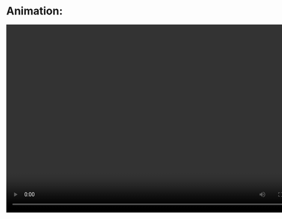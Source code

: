 # Animation:
<video src="out_visual/topo_erodep_movie.mp4" width="800" height="500"/>

  This model explores the relative contribution of different factors, in particular, the Iceland Plume and onshore tectonic uplift, on sediment dynamics along the Norwegian margin between the Late Cretaceous and Miocene. This simulation includes a Hybrid dynamic topography, combining Barnett-Moore et al. (2017) dynamic topography grid and Skogseid et al. (2014) findings, and Paleogene and Neogene onshore uplift. Horizontal displacements from rift opening and seafloor spreading are also taken into account. The simulation shows that a higher wavelength and amplitude of the Iceland Plume than what is modelled by Barnett-Moore et al. (2017) better reproduces sediment dispersal pattern and sediment thickness along the mid-Norwegian margin. It also demonstrates that 1) the role of dynamic topography is most important during the Late Cretaceous to Paleocene, 2) the influence of onshore tectonic uplift on sedimentation become obvious after 50 Ma and its presence is suggested, 3) flexural adjustment and sea-level fluctuation become an important driver of sedimentation in the region during Eocene and from Oligocene to Miocene respectively.

# Parameters:
| Parameters        | Values    |
| ------------- |:-------------:|
| Dynamic topography     | Hybrid |
| Sea level (SL)     | Short term SL curve |
| Onshore tectonics | two phases      |

# Result:
<img src="out_visual/wheeler_diagram.png" width="800" height="500"/>
<img src="out_visual/cross_section.png" width="800" height="500"/>
(Top) shows cross-section along the A-A’ cross-section.
(Bottom) shows the evolution of stratal sequences along the mid-Norwegian margin (i.e. along the A-A’ cross-section), in particular between 70 and 56 Ma. b) Dynamic topography at continental and passive margins, c) sea-level variations and d) tectonic uplift and subsidence responsible for the depositional system on the Norway mid-margin. e) The wheeler diagram along the cross-section A-A’ of the model incorporating modified Miller et al. (2005) sea-level, the Hybrid dynamic topography and two phases of onshore uplift (model H2q). The orange dotted line indicates the shoreline trajectory. The stratal sequence is recorded in 1 Myr time intervals. The Wheeler diagram is coloured by paleo-depth that can be used to represent different depositional environments. Given that grain size is determined by depositional environments, facies successions can be derived. Corresponding stratal sequence and key surfaces (SB: sequence boundaries; MRS: maximum regressive surfaces; MFS: maximum flooding surfaces) are also represented. Line graphs showing dynamic topography tested in this study (left) and the modified Miller et al. (2005) short term sea-level curve (middle).
